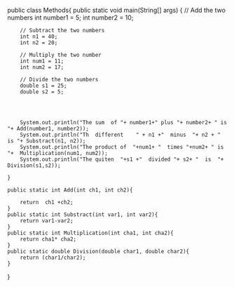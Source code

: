 
public class Methods{
    public static void main(String[] args) {
        // Add the two numbers
        int number1 = 5;
        int number2 = 10;


        // Subtract the two numbers
        int n1 = 40;
        int n2 = 20;

        // Multiply the two number
        int num1 = 11;
        int num2 = 17;

        // Divide the two numbers
        double s1 = 25;
        double s2 = 5;




        System.out.println("The sum  of "+ number1+" plus "+ number2+ " is  "+ Add(number1, number2));
        System.out.println("Th  different    " + n1 +"  minus  "+ n2 + " is "+ Substract(n1, n2));
        System.out.println("The product of  "+num1+ "  times "+num2+ " is  "+  Multiplication(num1, num2));
        System.out.println("The quiten  "+s1 +"  divided "+ s2+ "  is  "+ Division(s1,s2));

    }

    public static int Add(int ch1, int ch2){

        return  ch1 +ch2;
    }
    public static int Substract(int var1, int var2){
        return var1-var2;
    }
    public static int Multiplication(int cha1, int cha2){
        return cha1* cha2;
    }
    public static double Division(double char1, double char2){
        return (char1/char2);
    }




}




